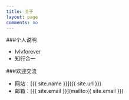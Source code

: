 ```yaml
---
title: 关于
layout: page
comments: no
---
```


###个人说明

* lvlvforever 
* 知行合一

###欢迎交流

* 网站：[{{ site.name }}]({{ site.url }})
* 邮箱：[{{ site.email }}](mailto:{{ site.email }})

